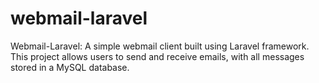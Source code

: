# webmail-laravel
Webmail-Laravel: A simple webmail client built using Laravel framework. This project allows users to send and receive emails, with all messages stored in a MySQL database. 
